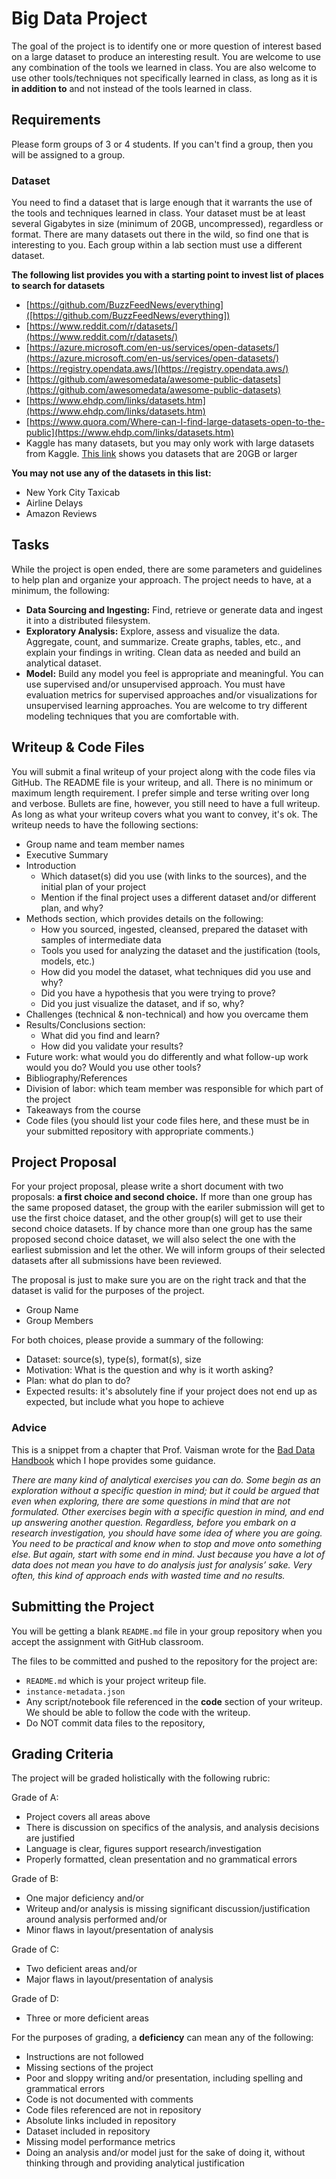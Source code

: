 # Big Data Project

The goal of the project is to identify one or more question of interest based on a large dataset to produce an interesting result. You are welcome to use any combination of the tools we learned in class. You are also welcome to use other tools/techniques not specifically learned in class, as long as it is **in addition to** and not instead of the tools learned in class.

## Requirements

Please form groups of 3 or 4 students. If you can't find a group, then you will be assigned to a group.

### Dataset

You need to find a dataset that is large enough that it warrants the use of the tools and techniques learned in class. Your dataset must be at least several Gigabytes in size (minimum of 20GB, uncompressed), regardless or format. There are many datasets out there in the wild, so find one that is interesting to you. Each group within a lab section must use a different dataset.

**The following list provides you with a starting point to invest list of places to search for datasets**

* [https://github.com/BuzzFeedNews/everything]([https://github.com/BuzzFeedNews/everything])
* [https://www.reddit.com/r/datasets/](https://www.reddit.com/r/datasets/)
* [https://azure.microsoft.com/en-us/services/open-datasets/](https://azure.microsoft.com/en-us/services/open-datasets/)
* [https://registry.opendata.aws/](https://registry.opendata.aws/)
* [https://github.com/awesomedata/awesome-public-datasets](https://github.com/awesomedata/awesome-public-datasets)
* [https://www.ehdp.com/links/datasets.htm](https://www.ehdp.com/links/datasets.htm)
* [https://www.quora.com/Where-can-I-find-large-datasets-open-to-the-public](https://www.ehdp.com/links/datasets.htm) 
* Kaggle has many datasets, but you may only work with large datasets from Kaggle. [This link](https://www.kaggle.com/datasets?sizeStart=20%2CGB) shows you datasets that are 20GB or larger

**You may not use any of the datasets in this list:**

* New York City Taxicab
* Airline Delays
* Amazon Reviews 

## Tasks

While the project is open ended, there are some parameters and guidelines to help plan and organize your approach. The project needs to have, at a minimum, the following:

* **Data Sourcing and Ingesting:** Find, retrieve or generate data and ingest it into a distributed filesystem.
* **Exploratory Analysis:** Explore, assess and visualize the data. Aggregate, count, and summarize. Create graphs, tables, etc., and explain your findings in writing. Clean data as needed and build an analytical dataset. 
* **Model:** Build any model you feel is appropriate and meaningful. You can use supervised and/or unsupervised approach. You must have evaluation metrics for supervised approaches and/or visualizations for unsupervised learning approaches. You are welcome to try different modeling techniques that you are comfortable with. 

## Writeup & Code Files

You will submit a final writeup of your project along with the code files via GitHub. The README file is your writeup, and all. There is no minimum or maximum length requirement. I prefer simple and terse writing over long and verbose. Bullets are fine, however, you still need to have a full writeup. As long as what your writeup covers what you want to convey, it's ok. The writeup needs to have the following sections:

- Group name and team member names
- Executive Summary
- Introduction
    + Which dataset(s) did you use (with links to the sources), and the initial plan of your project
    + Mention if the final project uses a different dataset and/or different plan, and why?
- Methods section, which provides details on the following:
    - How you sourced, ingested, cleansed, prepared the dataset with samples of intermediate data
    - Tools you used for analyzing the dataset and the justification (tools, models, etc.)
    - How did you model the dataset, what techniques did you use and why?
    - Did you have a hypothesis that you were trying to prove?
    - Did you just visualize the dataset, and if so, why?
- Challenges (technical & non-technical) and how you overcame them
- Results/Conclusions section:
    - What did you find and learn?
    - How did you validate your results? 
- Future work: what would you do differently and what follow-up work would you do? Would you use other tools?
- Bibliography/References
- Division of labor: which team member was responsible for which part of the project
- Takeaways from the course
- Code files (you should list your code files here, and these must be in your submitted repository with appropriate comments.)

    
## Project Proposal

For your project proposal, please write a short document with two proposals: **a first choice and second choice.** If more than one group has the same proposed dataset, the group with the eariler submission will get to use the first choice dataset, and the other group(s) will get to use their second choice datasets. If by chance more than one group has the same proposed second choice dataset, we will also select the one with the earliest submission and let the other. We will inform groups of their selected datasets after all submissions have been reviewed.

The proposal is just to make sure you are on the right track and that the dataset is valid for the purposes of the project. 

* Group Name
* Group Members

For both choices, please provide a summary of the following:

* Dataset: source(s), type(s), format(s), size
* Motivation: What is the question and why is it worth asking? 
* Plan: what do plan to do? 
* Expected results: it's absolutely fine if your project does not end up as expected, but include what you hope to achieve


### Advice

This is a snippet from a chapter that Prof. Vaisman wrote for the [Bad Data Handbook](http://shop.oreilly.com/product/0636920024422.do) which I hope provides some guidance.

_There are many kind of analytical exercises you can do. Some begin as an exploration without a specific question in mind; but it could be argued that even when exploring, there are some questions in mind that are not formulated. Other exercises begin with a specific question in mind, and end up answering another question. Regardless, before you embark on a research investigation, you should have some idea of where you are going. You need to be practical and know when to stop and move onto something else. But again, start with some end in mind. Just because you have a lot of data does not mean you have to do analysis just for analysis’ sake. Very often, this kind of approach ends with wasted time and no results._

## Submitting the Project

You will be getting a blank `README.md` file in your group repository when you accept the assignment with GitHub classroom.  

The files to be committed and pushed to the repository for the project are:

* `README.md` which is your project writeup file. 
* `instance-metadata.json`
* Any script/notebook file referenced in the __code__ section of your writeup. We should be able to follow the code with the writeup.
* Do NOT commit data files to the repository,


## Grading Criteria

The project will be graded holistically with the following rubric:

Grade of A:

* Project covers all areas above
* There is discussion on specifics of the analysis, and analysis decisions are justified
* Language is clear, figures support research/investigation
* Properly formatted, clean presentation and no grammatical errors

Grade of B:

* One major deficiency and/or
* Writeup and/or analysis is missing significant discussion/justification around analysis performed and/or
* Minor flaws in layout/presentation of analysis

Grade of C:

* Two deficient areas and/or
* Major flaws in layout/presentation of analysis

Grade of D:

* Three or more deficient areas

For the purposes of grading, a **deficiency** can mean any of the following:

- Instructions are not followed
- Missing sections of the project
- Poor and sloppy writing and/or presentation, including spelling and grammatical errors
- Code is not documented with comments
- Code files referenced are not in repository
- Absolute links included in repository
- Dataset included in repository
- Missing model performance metrics
- Doing an analysis and/or model just for the sake of doing it, without thinking through and providing analytical justification
